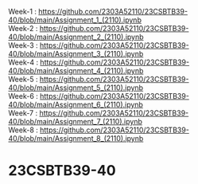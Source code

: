 Week-1 : https://github.com/2303A52110/23CSBTB39-40/blob/main/Assignment_1_(2110).ipynb                  
Week-2 : https://github.com/2303A52110/23CSBTB39-40/blob/main/Assignment_2_(2110).ipynb                         
Week-3 : https://github.com/2303A52110/23CSBTB39-40/blob/main/Assignment_3_(2110).ipynb                          
Week-4 : https://github.com/2303A52110/23CSBTB39-40/blob/main/Assignment_4_(2110).ipynb                           
Week-5 : https://github.com/2303A52110/23CSBTB39-40/blob/main/Assignment_5_(2110).ipynb                            
Week-6 : https://github.com/2303A52110/23CSBTB39-40/blob/main/Assignment_6_(2110).ipynb                             
Week-7 : https://github.com/2303A52110/23CSBTB39-40/blob/main/Assignment_7_(2110).ipynb                       
Week-8 : https://github.com/2303A52110/23CSBTB39-40/blob/main/Assignment_8_(2110).ipynb                                   
# 23CSBTB39-40
